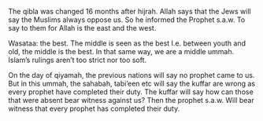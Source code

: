 The qibla was changed 16 months after hijrah. Allah says that the Jews will say the Muslims always oppose us. So he informed the Prophet s.a.w. To say to them for Allah is the east and the west. 

Wasataa: the best. The middle is seen as the best I.e. between youth and old, the middle is the best. In that same way, we are a middle ummah. Islam’s rulings aren’t too strict nor too soft.

On the day of qiyamah, the previous nations will say no prophet came to us. But in this ummah, the sahabah, tabi’een etc will say the kuffar are wrong as every prophet have completed their duty. The kuffar will say how can those that were absent bear witness against us? Then the prophet s.a.w. Will bear witness that every prophet has completed their duty.